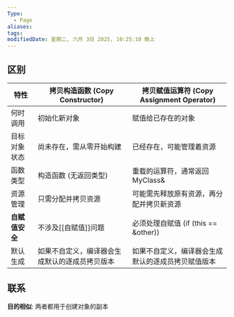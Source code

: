 ```yaml
---
Type:
  - Page
aliases: 
tags: 
modifiedDate: 星期二, 六月 3日 2025, 10:25:10 晚上
---
```


## 区别

| 特性        | 拷贝构造函数 (Copy Constructor) | 拷贝赋值运算符 (Copy Assignment Operator) |
| --------- | ------------------------- | ---------------------------------- |
| 何时调用      | 初始化新对象                    | 赋值给已存在的对象                          |
| 目标对象状态    | 尚未存在，需从零开始构建              | 已经存在，可能管理着资源                       |
| 函数类型      | 构造函数 (无返回类型)              | 重载的运算符，通常返回 MyClass&               |
| 资源管理      | 只需分配并拷贝资源                 | 可能需先释放原有资源，再分配并拷贝新资源               |
| **自赋值安全** | 不涉及[[自赋值]]问题              | 必须处理自赋值 (if (this == &other))      |
| 默认生成      | 如果不自定义，编译器会生成默认的逐成员拷贝版本   | 如果不自定义，编译器会生成默认的逐成员拷贝赋值版本          |

## 联系

**目的相似**: 两者都用于创建对象的副本
